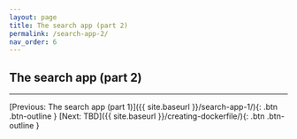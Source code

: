 ```yaml
---
layout: page
title: The search app (part 2)
permalink: /search-app-2/
nav_order: 6
---
```


## The search app (part 2)

<hr>

[Previous: The search app (part 1)]({{ site.baseurl }}/search-app-1/){: .btn .btn-outline }
[Next: TBD]({{ site.baseurl }}/creating-dockerfile/){: .btn .btn-outline }